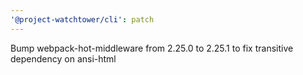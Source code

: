```yaml
---
'@project-watchtower/cli': patch
---
```


Bump webpack-hot-middleware from 2.25.0 to 2.25.1 to fix transitive dependency on ansi-html
